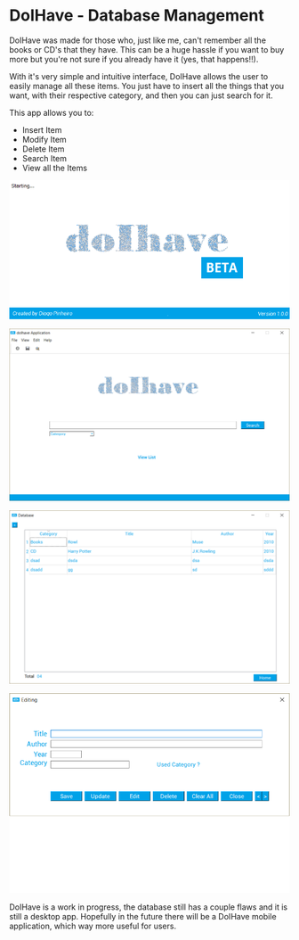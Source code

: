 # DoIHave - Database Management

DoIHave was made for those who, just like me, can't remember all the books or CD's that they have. This can be a huge hassle if 
you want to buy more but you're not sure if you already have it (yes, that happens!!).

With it's very simple and intuitive interface, DoIHave allows the user to easily manage all these items. You just have to insert all the things that you want, with their respective category, and then you can just search for it. 

This app allows you to: 
  - Insert Item 
  - Modify Item
  - Delete Item
  - Search Item
  - View all the Items

![](doIhave/screenshot/1.png)

![](doIhave/screenshot/2.png)

![](doIhave/screenshot/3.png)

![](doIhave/screenshot/4.png)

DoIHave is a work in progress, the database still has a couple flaws and it is still a desktop app. Hopefully in the future
there will be a DoIHave mobile application, which way more useful for users.
